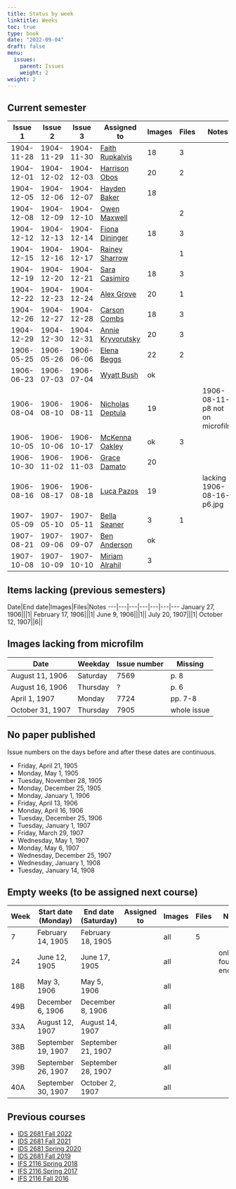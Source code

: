 ```yaml
---
title: Status by week
linktitle: Weeks
toc: true
type: book
date: "2022-09-04"
draft: false
menu:
  issues:
    parent: Issues
    weight: 2
weight: 2
---
```


## Current semester

Issue 1|Issue 2|Issue 3|Assigned to|Images|Files|Notes
---|---|---|---|---|---|---
1904-11-28|1904-11-29|1904-11-30|[Faith Rupkalvis](https://github.com/F8th0101)|18|3|
1904-12-01|1904-12-02|1904-12-03|[Harrison Obos](https://github.com/hho22)|20|2|
1904-12-05|1904-12-06|1904-12-07|[Hayden Baker](https://github.com/HanlyBaker32)|18||
1904-12-08|1904-12-09|1904-12-10|[Owen Maxwell](https://github.com/opm22a)||2|
1904-12-12|1904-12-13|1904-12-14|[Fiona Dininger](https://github.com/FKD22)|18|3|
1904-12-15|1904-12-16|1904-12-17|[Rainey Sharrow](https://github.com/RLS22A)||1|
1904-12-19|1904-12-20|1904-12-21|[Sara Casimiro](https://github.com/blossomisthebestcatever)|18|3|
1904-12-22|1904-12-23|1904-12-24|[Alex Grove](https://github.com/alexmgrove)|20|1|
1904-12-26|1904-12-27|1904-12-28|[Carson Combs](https://github.com/Carson456)|18|3|
1904-12-29|1904-12-30|1904-12-31|[Annie Kryvorutsky](https://github.com/AnnieKryvorutsky)|20|3|
1906-05-25|1906-05-26|1906-06-06|[Elena Beggs](https://github.com/elenab1)|22|2|
1906-06-23|1906-07-03|1906-07-04|[Wyatt Bush](https://github.com/CareyBush13)|ok||
1906-08-04|1906-08-10|1906-08-11|[Nicholas Deptula](https://github.com/nmd19)|19||1906-08-11-p8 not on microfilm
1906-10-05|1906-10-06|1906-10-17|[McKenna Oakley](https://github.com/mckennaoakley)|ok|3|
1906-10-30|1906-11-02|1906-11-03|[Grace Damato](https://github.com/gracedamato22)|20||
1906-08-16|1906-08-17|1906-08-18|[Luca Pazos](https://github.com/Lpazos2)|19||lacking 1906-08-16-p6.jpg
1907-05-09|1907-05-10|1907-05-11|[Bella Seaner](https://github.com/bellaseaner)|3|1|
1907-08-21|1907-09-06|1907-09-07|[Ben Anderson](https://github.com/BenDAnderson)|ok||
1907-10-08|1907-10-09|1907-10-10|[Miriam Alrahil](https://github.com/miriamalrahil)|3||

## Items lacking (previous semesters)

Date|End date|Images|Files|Notes
---|---|---|---|---|---|---
January 27, 1906|||1|
February 17, 1906|||1|
June 9, 1906|||1||
July 20, 1907|||1|
October 12, 1907||6||

## Images lacking from microfilm

Date|Weekday|Issue number|Missing
---|---|---|---
August 11, 1906|Saturday|7569|p. 8
August 16, 1906|Thursday|?|p. 6
April 1, 1907|Monday|7724|pp. 7-8
October 31, 1907|Thursday|7905|whole issue

## No paper published

Issue numbers on the days before and after these dates are continuous.

- Friday, April 21, 1905
- Monday, May 1, 1905
- Tuesday, November 28, 1905
- Monday, December 25, 1905
- Monday, January 1, 1906
- Friday, April 13, 1906
- Monday, April 16, 1906
- Tuesday, December 25, 1906
- Tuesday, January 1, 1907
- Friday, March 29, 1907
- Wednesday, May 1, 1907
- Monday, May 6, 1907
- Wednesday, December 25, 1907
- Wednesday, January 1, 1908
- Tuesday, January 14, 1908

## Empty weeks (to be assigned next course)

Week|Start date (Monday)|End date (Saturday)|Assigned to|Images|Files|Notes
---|---|---|---|---|---|---
7|February 14, 1905|February 18, 1905||all|5|
24|June 12, 1905|June 17, 1905||all||only four p3s encoded
18B|May 3, 1906|May 5, 1906||all||
49B|December 6, 1906|December 8, 1906||all||
33A|August 12, 1907|August 14, 1907||all||
38B|September 19, 1907|September 21, 1907||all||
39B|September 26, 1907|September 28, 1907||all||
40A|September 30, 1907|October 2, 1907||all||

## Previous courses

- [IDS 2681 Fall 2022](/issues/weeks-fall-2022/)
- [IDS 2681 Fall 2021](/issues/weeks-fall-2021/)
- [IDS 2681 Spring 2020](/issues/weeks-spring-2020/)
- [IDS 2681 Fall 2019](/issues/weeks-fall-2019/)
- [IFS 2116 Spring 2018](/issues/weeks-spring-2018/)
- [IFS 2116 Spring 2017](/issues/weeks-spring-2017/)
- [IFS 2116 Fall 2016](/issues/weeks-fall-2016/)
